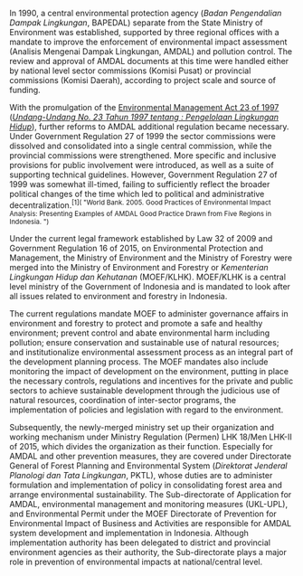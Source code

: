 In 1990, a central environmental protection agency (_Badan Pengendalian Dampak Lingkungan_, BAPEDAL) separate from the State Ministry of Environment was established, supported by three regional offices with a mandate to improve the enforcement of environmental impact assessment (Analisis Mengenai Dampak Lingkungan, AMDAL) and pollution control. The review and approval of AMDAL documents at this time were handled either by national level sector commissions (Komisi Pusat) or provincial commissions (Komisi Daerah), according to project scale and source of funding.

With the promulgation of the [Environmental Management Act 23 of 1997](http://www.vertic.org/media/National%20Legislation/Indonesia/ID_Law_Environmental_Management.pdf) (_[Undang-Undang No. 23 Tahun 1997 tentang : Pengelolaan Lingkungan Hidup](http://www.dpr.go.id/dokjdih/document/uu/UU_2007_23.pdf)_), further reforms to AMDAL additional regulation became necessary. Under Government Regulation 27 of 1999 the sector commissions were dissolved and consolidated into a single central commission, while the provincial commissions were strengthened. More specific and inclusive provisions for public involvement were introduced, as well as a suite of supporting technical guidelines. However, Government Regulation 27 of 1999 was somewhat ill-timed, failing to sufficiently reflect the broader political changes of the time which led to political and administrative decentralization.<sup>[1]( "World Bank. 2005. Good Practices of Environmental Impact Analysis: Presenting Examples of AMDAL Good Practice Drawn from Five Regions in Indonesia. ")</sup>

Under the current legal framework established by Law 32 of 2009 and Government Regulation 16 of 2015, on Environmental Protection and Management, the Ministry of Environment and the Ministry of Forestry were merged into the Ministry of Environment and Forestry or _Kementerian Lingkungan Hidup dan Kehutanan_ (MOEF/KLHK). MOEF/KLHK is a central level ministry of the Government of Indonesia and is mandated to look after all issues related to environment and forestry in Indonesia.

The current regulations mandate MOEF to administer governance affairs in environment and forestry to protect and promote a safe and healthy environment; prevent control and abate environmental harm including pollution; ensure conservation and sustainable use of natural resources; and institutionalize environmental assessment process as an integral part of the development planning process. The MOEF mandates also include monitoring the impact of development on the environment, putting in place the necessary controls, regulations and incentives for the private and public sectors to achieve sustainable development through the judicious use of natural resources, coordination of inter-sector programs, the implementation of policies and legislation with regard to the environment.

Subsequently, the newly-merged ministry set up their organization and working mechanism under Ministry Regulation (Permen) LHK 18/Men LHK-II of 2015, which divides the organization as their function. Especially for AMDAL and other prevention measures, they are covered under Directorate General of Forest Planning and Environmental System (_Direktorat Jenderal Planologi dan Tata Lingkungan_, PKTL), whose duties are to administer formulation and implementation of policy in consolidating forest area and arrange environmental sustainability. The Sub-directorate of Application for AMDAL, environmental management and monitoring measures (UKL-UPL), and Environmental Permit under the MOEF Directorate of Prevention for Environmental Impact of Business and Activities are responsible for AMDAL system development and implementation in Indonesia. Although implementation authority has been delegated to district and provincial environment agencies as their authority, the Sub-directorate plays a major role in prevention of environmental impacts at national/central level.
